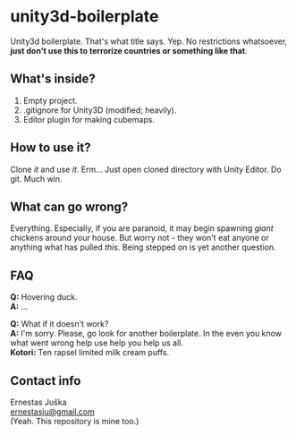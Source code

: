 unity3d-boilerplate
===========

Unity3d boilerplate. That's what title says. Yep. No restrictions whatsoever, **just don't use this to terrorize countries or something like that**.

What's inside?
-----------

1. Empty project.  
2. .gitignore for Unity3D (modified; heavily).  
3. Editor plugin for making cubemaps.  

How to use it?
-----------

Clone *it* and use *it*. Erm... Just open cloned directory with Unity Editor. Do git. Much win.

What can go wrong?
-----------

Everything. Especially, if you are paranoid, it may begin spawning *giant* chickens around your house. But worry not - they won't eat anyone or anything what has pulled *this*. Being stepped on is yet another question.

FAQ
-----------

**Q:** Hovering duck.  
**A:** ...  

**Q:** What if it doesn't work?  
**A:** I'm sorry. Please, go look for another boilerplate. In the even you know what went wrong help use help you help us all.  
**Kotori:** Ten rapsel limited milk cream puffs.

Contact info
-----------

Ernestas Juška  
ernestasju@gmail.com  
(Yeah. This repository is mine too.)  
